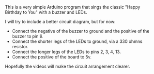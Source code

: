 This is a very simple Arduino program that sings the classic "Happy Birthday to You" with a buzzer and LEDs.

I will try to include a better circuit diagram, but for now:
* Connect the negative of the buzzer to ground and the positive of the buzzer to pin 9.
* Connect the shorter legs of the LEDs to ground, via a 330 ohmns resistor.
* Connect the longer legs of the LEDs to pins 2, 3, 4, 13.
* Connect the positive of the board to 5v.

Hopefully the videos will make the circuit arrangement clearer.
